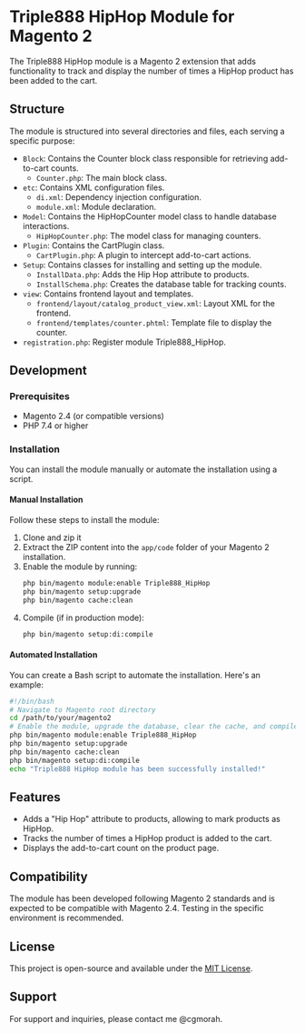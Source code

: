 
# Triple888 HipHop Module for Magento 2

The Triple888 HipHop module is a Magento 2 extension that adds functionality to track and display the number of times a HipHop product has been added to the cart.

## Structure

The module is structured into several directories and files, each serving a specific purpose:

- `Block`: Contains the Counter block class responsible for retrieving add-to-cart counts.
  - `Counter.php`: The main block class.
- `etc`: Contains XML configuration files.
  - `di.xml`: Dependency injection configuration.
  - `module.xml`: Module declaration.
- `Model`: Contains the HipHopCounter model class to handle database interactions.
  - `HipHopCounter.php`: The model class for managing counters.
- `Plugin`: Contains the CartPlugin class.
  - `CartPlugin.php`: A plugin to intercept add-to-cart actions.
- `Setup`: Contains classes for installing and setting up the module.
  - `InstallData.php`: Adds the Hip Hop attribute to products.
  - `InstallSchema.php`: Creates the database table for tracking counts.
- `view`: Contains frontend layout and templates.
  - `frontend/layout/catalog_product_view.xml`: Layout XML for the frontend.
  - `frontend/templates/counter.phtml`: Template file to display the counter.
- `registration.php`: Register module Triple888_HipHop.


## Development

### Prerequisites
- Magento 2.4 (or compatible versions)
- PHP 7.4 or higher

### Installation

You can install the module manually or automate the installation using a script.

#### Manual Installation

Follow these steps to install the module:

1. Clone and zip it
2. Extract the ZIP content into the `app/code` folder of your Magento 2 installation.
3. Enable the module by running:
   ```bash
   php bin/magento module:enable Triple888_HipHop
   php bin/magento setup:upgrade
   php bin/magento cache:clean
   ```
4. Compile (if in production mode):
   ```bash
   php bin/magento setup:di:compile
   ```

#### Automated Installation

You can create a Bash script to automate the installation. Here's an example:

```bash
#!/bin/bash
# Navigate to Magento root directory
cd /path/to/your/magento2
# Enable the module, upgrade the database, clear the cache, and compile
php bin/magento module:enable Triple888_HipHop
php bin/magento setup:upgrade
php bin/magento cache:clean
php bin/magento setup:di:compile
echo "Triple888 HipHop module has been successfully installed!"
```

## Features

- Adds a "Hip Hop" attribute to products, allowing to mark products as HipHop.
- Tracks the number of times a HipHop product is added to the cart.
- Displays the add-to-cart count on the product page.

## Compatibility

The module has been developed following Magento 2 standards and is expected to be compatible with Magento 2.4. Testing in the specific environment is recommended.

## License

This project is open-source and available under the [MIT License](LICENSE.md).

## Support

For support and inquiries, please contact me @cgmorah.
